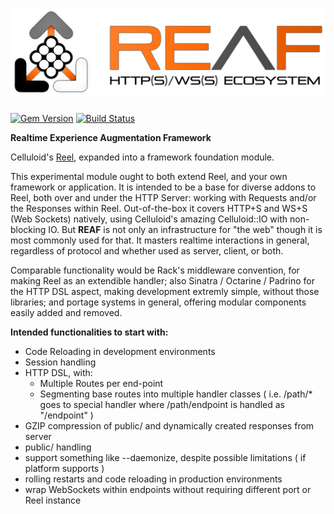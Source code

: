 ![REAF](https://github.com/penultimatix/reaf/raw/master/logo-028.2Kj2.png)
====

[![Gem Version](https://badge.fury.io/rb/reef.png)](http://rubygems.org/gems/reef)
[![Build Status](https://secure.travis-ci.org/penultimatix/reef.png?branch=master)](http://travis-ci.org/penultimatix/reef)

**Realtime Experience Augmentation Framework**

Celluloid's [Reel](http://github.com/celluloid/reel), expanded into a framework foundation module.

This experimental module ought to both extend Reel, and your own framework or application. It is intended to be a base
for diverse addons to Reel, both over and under the HTTP Server: working with Requests and/or the Responses within Reel.
Out-of-the-box it covers HTTP+S and WS+S (Web Sockets) natively, using Celluloid's amazing Celluloid::IO with non-blocking IO. But **REAF** is not only an infrastructure for "the web" though it is most commonly used for that. It masters realtime interactions in general, regardless of protocol and whether used as server, client, or both.

Comparable functionality would be Rack's middleware convention, for making Reel as an extendible handler; also Sinatra / Octarine / Padrino for the HTTP DSL aspect, making development extremly simple, without those libraries; and portage systems in general, offering modular components easily added and removed.

**Intended functionalities to start with:**

* Code Reloading in development environments
* Session handling
* HTTP DSL, with:
  * Multiple Routes per end-point
  * Segmenting base routes into multiple handler classes
  ( i.e. /path/* goes to special handler where /path/endpoint is handled as "/endpoint" )
* GZIP compression of public/ and dynamically created responses from server
* public/ handling
* support something like --daemonize, despite possible limitations ( if platform supports )
* rolling restarts and code reloading in production environments
* wrap WebSockets within endpoints without requiring different port or Reel instance
